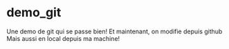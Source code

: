 # demo_git
Une demo de git qui se passe bien!
Et maintenant, on modifie depuis github
Mais aussi en local depuis ma machine!
